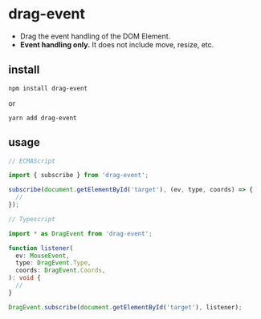 # drag-event

* Drag the event handling of the DOM Element.
* **Event handling only.** It does not include move, resize, etc.

## install

```
npm install drag-event
```

or

```
yarn add drag-event
```

## usage

```js
// ECMAScript

import { subscribe } from 'drag-event';

subscribe(document.getElementById('target'), (ev, type, coords) => {
  //
});
```

```typescript
// Typescript

import * as DragEvent from 'drag-event';

function listener(
  ev: MouseEvent,
  type: DragEvent.Type,
  coords: DragEvent.Coords,
): void {
  //
}

DragEvent.subscribe(document.getElementById('target'), listener);
```
